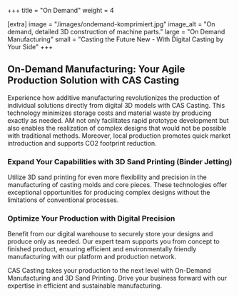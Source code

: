 +++
title = "On Demand"
weight = 4

[extra]
image = "/images/ondemand-komprimiert.jpg"
image_alt = "On demand, detailed 3D construction of machine parts."
large = "On Demand Manufacturing"
small = "Casting the Future New - With Digital Casting by Your Side"
+++

## On-Demand Manufacturing: Your Agile Production Solution with CAS Casting

Experience how additive manufacturing revolutionizes the production of individual solutions directly from digital 3D models with CAS Casting. This technology minimizes storage costs and material waste by producing exactly as needed. AM not only facilitates rapid prototype development but also enables the realization of complex designs that would not be possible with traditional methods. Moreover, local production promotes quick market introduction and supports CO2 footprint reduction.

### Expand Your Capabilities with 3D Sand Printing (Binder Jetting)

Utilize 3D sand printing for even more flexibility and precision in the manufacturing of casting molds and core pieces. These technologies offer exceptional opportunities for producing complex designs without the limitations of conventional processes.

### Optimize Your Production with Digital Precision

Benefit from our digital warehouse to securely store your designs and produce only as needed. Our expert team supports you from concept to finished product, ensuring efficient and environmentally friendly manufacturing with our platform and production network.

CAS Casting takes your production to the next level with On-Demand Manufacturing and 3D Sand Printing. Drive your business forward with our expertise in efficient and sustainable manufacturing.
